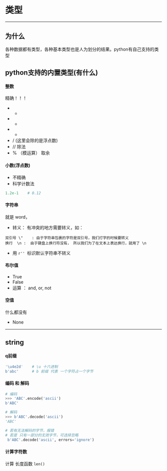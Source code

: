# 类型
---
## 为什么
各种数据都有类型，各种基本类型也是人为划分的结果。python有自己支持的类型

## python支持的内置类型(有什么)
#### 整数
精确！！！
* +
* -
* *
* / (这里会除的是浮点数)
* // 除法
* % （模运算）  取余

#### 小数(浮点数)
* 不精确
* 科学计数法
```py
1.2e-1    # 0.12
```

#### 字符串
就是 word，
* 转义： 有冲突的地方需要转义，如：
```
双引号 \"    : 由于字符串包裹的字符是双引号，我们打字的时候要转义
换行  \n :  由于键盘上换行符没有， 所以我们为了在文本上表达换行，就用了 \n

```
* 用 ```r'' ```标识默认字符串不转义

#### 布尔值
* True
* False
* 运算 ： and, or, not


#### 空值
什么都没有
* None

----
## string
#### q前缀
```py
'\u4e2d'    # \u 十六进制
b'abc'      # b 前缀 代表 一个字符占一个字节
```

#### 编码 和 解码
```py
# 编码
>>> 'ABC'.encode('ascii')
b'ABC'
```
```py
# 解码
>>> b'ABC'.decode('ascii')
'ABC'

# 若有无法解码的字节，报错
# 若是 只有一部分的无效字节，可选择忽略
 b'ABC'.decode('ascii', errors='ignore')
```

#### 计算字符数
计算 长度函数  ```len()```


####
